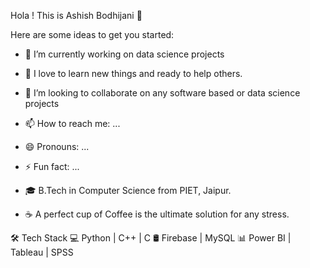 Hola ! This is Ashish Bodhijani 👋


Here are some ideas to get you started:

- 🔭 I’m currently working on data science projects
- 🌱 I love to learn new things and ready to help others.
- 👯 I’m looking to collaborate on any software based or data science projects

- 📫 How to reach me: ...
- 😄 Pronouns: ...
- ⚡ Fun fact: ...
- 🎓 B.Tech in Computer Science from PIET, Jaipur.
- ☕ A perfect cup of Coffee is the ultimate solution for any stress.


🛠 Tech Stack
💻   Python | C++ | C
🛢   Firebase | MySQL 
📊   Power BI | Tableau | SPSS


